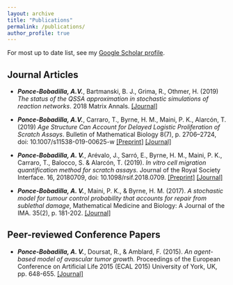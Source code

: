 ```yaml
---
layout: archive
title: "Publications"
permalink: /publications/
author_profile: true
---
```


For most up to date list, see my [Google Scholar profile](https://scholar.google.co.uk/citations?user=qPGebTIAAAAJ&hl=en).

## Journal Articles

* ***Ponce-Bobadilla, A.V.***, Bartmanski, B. J., Grima, R., Othmer, H. (2019) *The status of the QSSA approximation in stochastic simulations of reaction networks*. 2018 Matrix Annals. [[Journal]](https://www.matrix-inst.org.au/wp_Matrix2016/wp-content/uploads/2019/05/Bobadilla.pdf)

* ***Ponce-Bobadilla, A.V.***, Carraro, T., Byrne, H. M., Maini, P. K., Alarcón, T. (2019) *Age Structure Can Account for Delayed Logistic Proliferation of Scratch Assays*. Bulletin of Mathematical Biology 8(7), p. 2706–2724, doi: 10.1007/s11538-019-00625-w [[Preprint]](https://www.biorxiv.org/content/10.1101/540526v1) [[Journal]](https://link.springer.com/article/10.1007/s11538-019-00625-w)

* ***Ponce-Bobadilla, A. V.***, Arévalo, J., Sarró, E., Byrne, H. M., Maini, P. K., Carraro, T., Balocco, S. & Alarcón, T. (2019). *In vitro cell migration quantification method for scratch assays*. Journal of the Royal Society Interface. 16, 20180709, doi: 10.1098/rsif.2018.0709. [[Preprint]](https://arxiv.org/abs/1806.09219) [[Journal]](https://royalsocietypublishing.org/doi/abs/10.1098/rsif.2018.0709)  

* ***Ponce-Bobadilla, A. V.***, Maini, P. K., & Byrne, H. M. (2017). *A stochastic model for tumour control probability that accounts for repair from sublethal damage*, Mathematical Medicine and Biology: A Journal of the IMA. 35(2), p. 181-202. [[Journal]](https://academic.oup.com/imammb/article-abstract/35/2/181/3055078?redirectedFrom=fulltext)


## Peer-reviewed Conference Papers

* ***Ponce-Bobadilla, A. V.***, Doursat, R., & Amblard, F. (2015). *An agent-based model of avascular tumor growth.* Proceedings of the European Conference on Artificial Life 2015 (ECAL 2015) University of York, UK, pp. 648-655. [[Journal]](https://www.mitpressjournals.org/doi/abs/10.1162/978-0-262-33027-5-ch114)

<!---  
Preprints 

* Carraro, T., Wetterauer, S. E., ***Ponce-Bobadilla, A. V.***, & Trucu, D. (2018). *A level-set approach for a multi-scale cancer invasion model*, arXiv:1805.07485. [[Preprint]](https://arxiv.org/abs/1805.07485) ---> 
